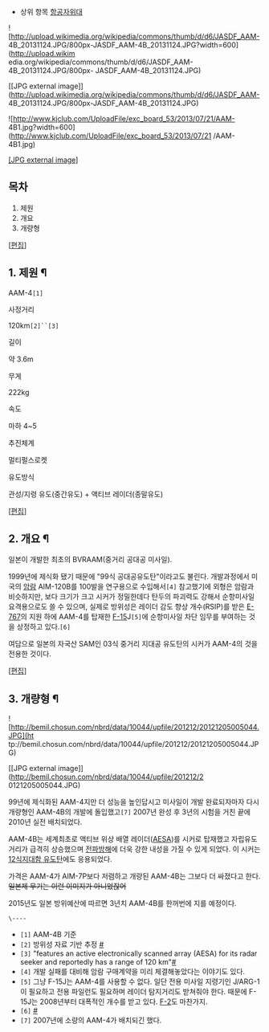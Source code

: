   * 상위 항목 [항공자위대](%ED%95%AD%EA%B3%B5%EC%9E%90%EC%9C%84%EB%8C%80.md)  

![http://upload.wikimedia.org/wikipedia/commons/thumb/d/d6/JASDF_AAM-
4B_20131124.JPG/800px-JASDF_AAM-4B_20131124.JPG?width=600](http://upload.wikim
edia.org/wikipedia/commons/thumb/d/d6/JASDF_AAM-4B_20131124.JPG/800px-
JASDF_AAM-4B_20131124.JPG)

[[JPG external
image]](http://upload.wikimedia.org/wikipedia/commons/thumb/d/d6/JASDF_AAM-
4B_20131124.JPG/800px-JASDF_AAM-4B_20131124.JPG)

![http://www.kjclub.com/UploadFile/exc_board_53/2013/07/21/AAM-
4B1.jpg?width=600](http://www.kjclub.com/UploadFile/exc_board_53/2013/07/21
/AAM-4B1.jpg)

[[JPG external
image]](http://www.kjclub.com/UploadFile/exc_board_53/2013/07/21/AAM-4B1.jpg)

## 목차

    

1. 제원 
2. 개요 
3. 개량형 

[[편집](http://rigvedawiki.net/r1/wiki.php/AAM-4?action=edit&section=1)]

## 1. 제원 ¶

AAM-4`[1]`

사정거리

120km`[2]``[3]`

길이

약 3.6m

무게

222kg

속도

마하 4~5

추진체계

멀티펄스로켓

유도방식

관성/지령 유도(중간유도) + 액티브 레이더(종말유도)

[[편집](http://rigvedawiki.net/r1/wiki.php/AAM-4?action=edit&section=2)]

## 2. 개요 ¶

일본이 개발한 최초의 BVRAAM(중거리 공대공 미사일).

  

1999년에 제식화 됐기 때문에 "99식 공대공유도탄"이라고도 불린다. 개발과정에서 미국의
[암람](%EC%95%94%EB%9E%8C.md) AIM-120B를 100발을 연구용으로 수입해서`[4]` 참고했기에 외형은 암람과
비슷하지만, 보다 크기가 크고 시커가 정밀한데다 탄두의 파괴력도 강해서 순항미사일 요격용으로도 쓸 수 있으며, 실제로 방위성은 레이더 감도
향상 개수(RSIP)를 받은 [E-767](E-767.md)의 지원 하에 AAM-4를 탑재한
[F-15](F-15.md)J`[5]`에 순항미사일 차단 임무를 부여하는 것을 상정하고 있다.`[6]`

  

여담으로 일본의 자국산 SAM인 03식 중거리 지대공 유도탄의 시커가 AAM-4의 것을 전용한 것이다.

  

[[편집](http://rigvedawiki.net/r1/wiki.php/AAM-4?action=edit&section=3)]

## 3. 개량형 ¶

![http://bemil.chosun.com/nbrd/data/10044/upfile/201212/20121205005044.JPG](ht
tp://bemil.chosun.com/nbrd/data/10044/upfile/201212/20121205005044.JPG)

[[JPG external image]](http://bemil.chosun.com/nbrd/data/10044/upfile/201212/2
0121205005044.JPG)

  
99년에 제식화된 AAM-4지만 더 성능을 높인답시고 미사일이 개발 완료되자마자 다시 개량형인 AAM-4B의 개발에 돌입했고`[7]`
2007년 완성 후 3년의 시험을 거친 끝에 2010년 실전 배치되었다.

  

AAM-4B는 세계최초로 액티브 위상 배열 레이더([AESA](AESA.md))를 시커로 탑재했고 자립유도거리가 급격히 상승했으며
[전파방해](%EC%A0%84%EC%9E%90%EC%A0%84.md)에 더욱 강한 내성을 가질 수 있게 되었다. 이 시커는 [12식지대함 유도탄](12%EC%8B%9D%20%EC%A7%80%EB%8C%80%ED%95%A8%20%EC%9C%A0%EB%8F%84%ED%83%84.md)에도 응용되었다.

  

가격은 AAM-4가 AIM-7P보다 저렴하고 개량된 AAM-4B는 그보다 더 싸졌다고 한다. <del>일본제 무기는 이런 이미지가
아니었잖어</del>

  

2015년도 일본 방위예산에 따르면 3년치 AAM-4B를 한꺼번에 지를 예정이다.  

`\----`

  * `[1]` AAM-4B 기준
  * `[2]` 방위성 자료 기반 추정 [#](http://pds19.egloos.com/pds/201111/17/24/f0082824_4ec4905a7a810.jpg)
  * `[3]` "features an active electronically scanned array (AESA) for its radar seeker and reportedly has a range of 120 km"[#](http://www.janes.com/article/31843/work-begins-to-repair-tsunami-damaged-japanese-fighters)
  * `[4]` 개발 실패를 대비해 암람 구매계약을 미리 체결해놓았다는 이야기도 있다.
  * `[5]` 그냥 F-15J는 AAM-4를 사용할 수 없다. 일단 전용 미사일 지령기인 J/ARG-1이 필요하고 전용 파일런도 필요하며 레이더 탐지거리도 받쳐줘야 한다. 때문에 F-15J는 2008년부터 대폭적인 개수를 받고 있다. [F-2](F-2.md)도 마찬가지.
  * `[6]` [#](http://xpm.gozaru.jp/b-benri/choutatsu_kaisyuu/big/003.jpg)
  * `[7]` 2007년에 소량의 AAM-4가 배치되긴 했다.

